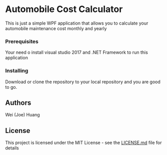 # Automobile Cost Calculator

This is just a simple WPF application that allows you to calculate your automobile maintenance cost monthly and yearly


### Prerequisites

Your need o install visual studio 2017 and .NET Framework to run this application


### Installing

Download or clone the repository to your local repository and you are good to go.



## Authors

Wei (Joe) Huang

## License

This project is licensed under the MIT License - see the [LICENSE.md](LICENSE.md) file for details

